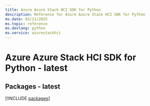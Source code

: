 ```yaml
---
title: Azure Azure Stack HCI SDK for Python
description: Reference for Azure Azure Stack HCI SDK for Python
ms.date: 03/11/2025
ms.topic: reference
ms.devlang: python
ms.service: azurestackhci
---
```

# Azure Azure Stack HCI SDK for Python - latest
## Packages - latest
[!INCLUDE [packages](azure-stack-hci-index.md)]